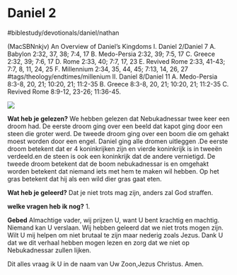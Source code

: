 # Daniel 2
#biblestudy/devotionals/daniel/nathan

(MacSBNnkjv) An Overview of Daniel’s Kingdoms
I. Daniel 2/Daniel 7
A. Babylon 2:32, 37, 38; 7:4, 17
B. Medo-Persia 2:32, 39; 7:5, 17
C. Greece 2:32, 39; 7:6, 17
D. Rome 2:33, 40; 7:7, 17, 23
E. Revived Rome 2:33, 41-43; 7:7, 8, 11, 24, 25
F. Millennium 2:34, 35, 44, 45; 7:13, 14, 26, 27 #tags/theology/endtimes/millenium
II. Daniel 8/Daniel 11
A. Medo-Persia 8:3-8, 20, 21; 10:20, 21; 11:2-35
B. Greece 8:3-8, 20, 21; 10:20, 21; 11:2-35
C. Revived Rome 8:9-12, 23-26; 11:36-45.


![]((null)/Unknown.jpeg)


**Wat heb je gelezen?** 
We hebben gelezen dat Nebukadnessar twee keer een droom had. De eerste droom ging over een beeld dat kapot ging door een steen die groter werd.
De tweede droom ging over een boom die om gehakt moest worden door een engel.
Daniel ging alle dromen uitleggen .De eerste droom betekent dat er 4 koninkrijken zijn en vierde koninkrijk is in tweeën verdeeld.en de steen is ook een koninkrijk dat de andere vernietigd.  De tweede droom betekent dat de boom nebukadnessar is en omgehakt worden betekent dat niemand iets met hem te maken wil hebben.
Op het gras betekent dat hij als een wild dier gras gaat eten.

**Wat heb je geleerd?**
Dat je niet trots mag zijn, anders zal God straffen.

**welke vragen heb ik nog?** 
1. 

**Gebed** 
Almachtige vader, wij prijzen U, want U bent krachtig en machtig.
Niemand kan U verslaan.
Wij hebben geleerd dat we niet trots mogen zijn. Wilt U mij helpen  om niet brutaal te zijn maar nederig zoals Jezus.
Dank U dat we dit verhaal hebben mogen lezen en zorg dat we niet op Nebukadnessar zullen lijken.

Dit alles vraag ik U in de naam van Uw Zoon,Jezus Christus.
Amen.